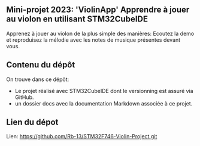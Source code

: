 ## Mini-projet 2023: 'ViolinApp' Apprendre à jouer au violon en utilisant STM32CubeIDE
Apprenez à jouer au violon de la plus simple des manières: Ecoutez la demo et reproduisez la mélodie avec les notes de musique présentes devant vous.

## Contenu du dépôt
On trouve dans ce dépôt:  
* Le projet réalisé avec STM32CubeIDE dont le versionning est assuré via GitHub.  
* un dossier docs avec la documentation Markdown associée à ce projet.  

## Lien du dépot
Lien:
https://github.com/Rb-13/STM32F746-Violin-Project.git
